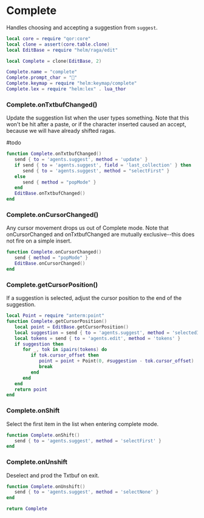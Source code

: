 # Complete

Handles choosing and accepting a suggestion from `suggest`\.

```lua
local core = require "qor:core"
local clone = assert(core.table.clone)
local EditBase = require "helm/raga/edit"

local Complete = clone(EditBase, 2)

Complete.name = "complete"
Complete.prompt_char = "💬"
Complete.keymap = require "helm:keymap/complete"
Complete.lex = require "helm:lex" . lua_thor
```


### Complete\.onTxtbufChanged\(\)

Update the suggestion list when the user types something\. Note that this won't
be hit after a paste, or if the character inserted caused an accept, because
we will have already shifted ragas\.

\#todo

```lua
function Complete.onTxtbufChanged()
   send { to = 'agents.suggest', method = 'update' }
   if send { to = 'agents.suggest', field = 'last_collection' } then
      send { to = 'agents.suggest', method = "selectFirst" }
   else
      send { method = "popMode" }
   end
   EditBase.onTxtbufChanged()
end
```


### Complete\.onCursorChanged\(\)

Any cursor movement drops us out of Complete mode\. Note that
onCursorChanged and onTxtbufChanged are mutually exclusive\-\-this does not
fire on a simple insert\.

```lua
function Complete.onCursorChanged()
   send { method = "popMode" }
   EditBase.onCursorChanged()
end
```


### Complete\.getCursorPosition\(\)

If a suggestion is selected, adjust the cursor position
to the end of the suggestion\.

```lua
local Point = require "anterm:point"
function Complete.getCursorPosition()
   local point = EditBase.getCursorPosition()
   local suggestion = send { to = 'agents.suggest', method = 'selectedItem' }
   local tokens = send { to = 'agents.edit', method = 'tokens' }
   if suggestion then
      for _, tok in ipairs(tokens) do
         if tok.cursor_offset then
            point = point + Point(0, #suggestion - tok.cursor_offset)
            break
         end
      end
   end
   return point
end
```


### Complete\.onShift

Select the first item in the list when entering complete mode\.

```lua
function Complete.onShift()
   send { to = 'agents.suggest', method = 'selectFirst' }
end
```


### Complete\.onUnshift

Deselect and prod the Txtbuf on exit\.

```lua
function Complete.onUnshift()
   send { to = 'agents.suggest', method = 'selectNone' }
end
```

```lua
return Complete
```

